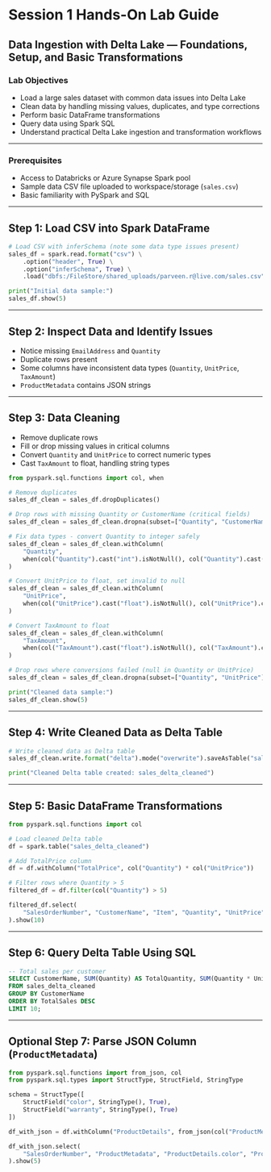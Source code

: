 # Session 1 Hands-On Lab Guide
## Data Ingestion with Delta Lake — Foundations, Setup, and Basic Transformations

### Lab Objectives
- Load a large sales dataset with common data issues into Delta Lake
- Clean data by handling missing values, duplicates, and type corrections
- Perform basic DataFrame transformations
- Query data using Spark SQL
- Understand practical Delta Lake ingestion and transformation workflows

---

### Prerequisites
- Access to Databricks or Azure Synapse Spark pool
- Sample data CSV file uploaded to workspace/storage (`sales.csv`)
- Basic familiarity with PySpark and SQL

---

## Step 1: Load CSV into Spark DataFrame

```python
# Load CSV with inferSchema (note some data type issues present)
sales_df = spark.read.format("csv") \
    .option("header", True) \
    .option("inferSchema", True) \
    .load("dbfs:/FileStore/shared_uploads/parveen.r@live.com/sales.csv")

print("Initial data sample:")
sales_df.show(5)
```

---

## Step 2: Inspect Data and Identify Issues

- Notice missing `EmailAddress` and `Quantity`
- Duplicate rows present
- Some columns have inconsistent data types (`Quantity`, `UnitPrice`, `TaxAmount`)
- `ProductMetadata` contains JSON strings

---

## Step 3: Data Cleaning

- Remove duplicate rows
- Fill or drop missing values in critical columns
- Convert `Quantity` and `UnitPrice` to correct numeric types
- Cast `TaxAmount` to float, handling string types

```python
from pyspark.sql.functions import col, when

# Remove duplicates
sales_df_clean = sales_df.dropDuplicates()

# Drop rows with missing Quantity or CustomerName (critical fields)
sales_df_clean = sales_df_clean.dropna(subset=["Quantity", "CustomerName"])

# Fix data types - convert Quantity to integer safely
sales_df_clean = sales_df_clean.withColumn(
    "Quantity",
    when(col("Quantity").cast("int").isNotNull(), col("Quantity").cast("int")).otherwise(None)
)

# Convert UnitPrice to float, set invalid to null
sales_df_clean = sales_df_clean.withColumn(
    "UnitPrice",
    when(col("UnitPrice").cast("float").isNotNull(), col("UnitPrice").cast("float")).otherwise(None)
)

# Convert TaxAmount to float
sales_df_clean = sales_df_clean.withColumn(
    "TaxAmount",
    when(col("TaxAmount").cast("float").isNotNull(), col("TaxAmount").cast("float")).otherwise(None)
)

# Drop rows where conversions failed (null in Quantity or UnitPrice)
sales_df_clean = sales_df_clean.dropna(subset=["Quantity", "UnitPrice"])

print("Cleaned data sample:")
sales_df_clean.show(5)
```

---

## Step 4: Write Cleaned Data as Delta Table

```python
# Write cleaned data as Delta table
sales_df_clean.write.format("delta").mode("overwrite").saveAsTable("sales_delta_cleaned")

print("Cleaned Delta table created: sales_delta_cleaned")
```

---

## Step 5: Basic DataFrame Transformations

```python
from pyspark.sql.functions import col

# Load cleaned Delta table
df = spark.table("sales_delta_cleaned")

# Add TotalPrice column
df = df.withColumn("TotalPrice", col("Quantity") * col("UnitPrice"))

# Filter rows where Quantity > 5
filtered_df = df.filter(col("Quantity") > 5)

filtered_df.select(
    "SalesOrderNumber", "CustomerName", "Item", "Quantity", "UnitPrice", "TotalPrice"
).show(10)
```

---

## Step 6: Query Delta Table Using SQL

```sql
-- Total sales per customer
SELECT CustomerName, SUM(Quantity) AS TotalQuantity, SUM(Quantity * UnitPrice) AS TotalSales
FROM sales_delta_cleaned
GROUP BY CustomerName
ORDER BY TotalSales DESC
LIMIT 10;
```

---

## Optional Step 7: Parse JSON Column (`ProductMetadata`)

```python
from pyspark.sql.functions import from_json, col
from pyspark.sql.types import StructType, StructField, StringType

schema = StructType([
    StructField("color", StringType(), True),
    StructField("warranty", StringType(), True)
])

df_with_json = df.withColumn("ProductDetails", from_json(col("ProductMetadata"), schema))

df_with_json.select(
    "SalesOrderNumber", "ProductMetadata", "ProductDetails.color", "ProductDetails.warranty"
).show(5)
```